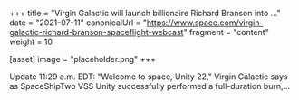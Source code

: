 +++
title = "Virgin Galactic will launch billionaire Richard Branson into ..."
date = "2021-07-11"
canonicalUrl = "https://www.space.com/virgin-galactic-richard-branson-spaceflight-webcast"
fragment = "content"
weight = 10

[asset]
    image = "placeholder.png"
+++

Update 11:29 a.m. EDT: "Welcome to space, Unity 22," Virgin Galactic says 
as SpaceShipTwo VSS Unity successfully performed a full-duration burn,...
